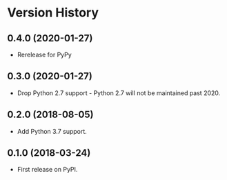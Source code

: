 # Version History

## 0.4.0 (2020-01-27)

- Rerelease for PyPy

## 0.3.0 (2020-01-27)

- Drop Python 2.7 support - Python 2.7 will not be maintained past 2020.

## 0.2.0 (2018-08-05)

- Add Python 3.7 support.

## 0.1.0 (2018-03-24)

- First release on PyPI.
